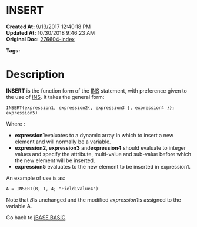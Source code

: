 # INSERT

**Created At:** 9/13/2017 12:40:18 PM  
**Updated At:** 10/30/2018 9:46:23 AM  
**Original Doc:** [276604-index](https://docs.jbase.com/36868-jbase-basic/276604-index)  

**Tags:**
<badge text='dynamic arrays' vertical='middle' />

# Description

**INSERT** is the function form of the [INS](276289-ins) statement, with preference given to the use of [INS](276289-ins). It takes the general form:

```
INSERT(expression1, expression2{, expression3 {, expression4 }}; expression5)
```

Where :

- **expression1**evaluates to a dynamic array in which to insert a new element and will normally be a variable.
- **expression2, expression3** and**expression4** should evaluate to integer values and specify the attribute, multi-value and sub-value before which the new element will be inserted.
- **expression5** evaluates to the new element to be inserted in expression1.


An example of use is as:

```
A = INSERT(B, 1, 4; "Field1Value4")
```

Note that *B*is unchanged and the modified *expression1*is assigned to the variable A.



Go back to [jBASE BASIC](263498-jbase-basic).


